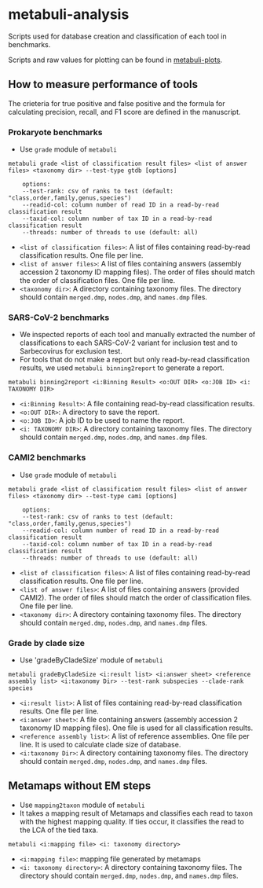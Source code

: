 # metabuli-analysis
Scripts used for database creation and classification of each tool in benchmarks.

Scripts and raw values for plotting can be found in [metabuli-plots](https://github.com/jaebeom-kim/metabuli-plots).

## How to measure performance of tools
The crieteria for true positive and false positive and the formula for calculating precision, recall, and F1 score are defined in the manuscript. 
### Prokaryote benchmarks
- Use `grade` module of `metabuli`
```
metabuli grade <list of classification result files> <list of answer files> <taxonomy dir> --test-type gtdb [options]
    
    options:
    --test-rank: csv of ranks to test (default: "class,order,family,genus,species")
    --readid-col: column number of read ID in a read-by-read classification result
    --taxid-col: column number of tax ID in a read-by-read classification result
    --threads: number of threads to use (default: all)
```
* `<list of classification files>`: A list of files containing read-by-read classification results. One file per line.
* `<list of answer files>`: A list of files containing answers (assembly accession 2 taxonomy ID mapping files). The order of files should match the order of classification files. One file per line. 
* `<taxonomy dir>`: A directory containing taxonomy files. The directory should contain `merged.dmp`, `nodes.dmp`, and `names.dmp` files.

### SARS-CoV-2 benchmarks
-   We inspected reports of each tool and manually extracted the number of classifications to each SARS-CoV-2 variant for inclusion test and to Sarbecovirus for exclusion test.
-   For tools that do not make a report but only read-by-read classification results, we used `metabuli binning2report` to generate a report.
```
metabuli binning2report <i:Binning Result> <o:OUT DIR> <o:JOB ID> <i: TAXONOMY DIR>
```
* `<i:Binning Result>`: A file containing read-by-read classification results.
* `<o:OUT DIR>`: A directory to save the report.
* `<o:JOB ID>`: A job ID to be used to name the report.
* `<i: TAXONOMY DIR>`: A directory containing taxonomy files. The directory should contain `merged.dmp`, `nodes.dmp`, and `names.dmp` files.

### CAMI2 benchmarks
- Use `grade` module of `metabuli`

```
metabuli grade <list of classification result files> <list of answer files> <taxonomy dir> --test-type cami [options]
    
    options:
    --test-rank: csv of ranks to test (default: "class,order,family,genus,species")
    --readid-col: column number of read ID in a read-by-read classification result
    --taxid-col: column number of tax ID in a read-by-read classification result
    --threads: number of threads to use (default: all)
```
* `<list of classification files>`: A list of files containing read-by-read classification results. One file per line.
* `<list of answer files>`: A list of files containing answers (provided CAMI2). The order of files should match the order of classification files. One file per line. 
* `<taxonomy dir>`: A directory containing taxonomy files. The directory should contain `merged.dmp`, `nodes.dmp`, and `names.dmp` files.

### Grade by clade size
- Use 'gradeByCladeSize' module of `metabuli`
```
metabuli gradeByCladeSize <i:result list> <i:answer sheet> <reference assembly list> <i:taxonomy Dir> --test-rank subspecies --clade-rank species
```
* `<i:result list>`: A list of files containing read-by-read classification results. One file per line.
* `<i:answer sheet>`: A file containing answers (assembly accession 2 taxonomy ID mapping files). One file is used for all classification results.
* `<reference assembly list>`: A list of reference assemblies. One file per line. It is used to calculate clade size of database.
* `<i:taxonomy Dir>`: A directory containing taxonomy files. The directory should contain `merged.dmp`, `nodes.dmp`, and `names.dmp` files.


## Metamaps without EM steps
- Use `mapping2taxon` module of `metabuli`
- It takes a mapping result of Metamaps and classifies each read to taxon with the highest mapping quality. If ties occur, it classifies the read to the LCA of the tied taxa.
```
metabuli <i:mapping file> <i: taxonomy directory>
```
* `<i:mapping file>`: mapping file generated by metamaps
* `<i: taxonomy directory>`: A directory containing taxonomy files. The directory should contain `merged.dmp`, `nodes.dmp`, and `names.dmp` files.
